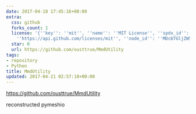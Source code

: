 ```yaml
---
date: 2017-04-18 17:45:16+00:00
extra:
  css: github
  forks_count: 1
  license: '{''key'': ''mit'', ''name'': ''MIT License'', ''spdx_id'': ''MIT'', ''url'':
    ''https://api.github.com/licenses/mit'', ''node_id'': ''MDc6TGljZW5zZTEz''}'
  star: 0
  url: https://github.com/ousttrue/MmdUtility
tags:
- repository
- Python
title: MmdUtility
updated: 2017-04-21 02:57:18+00:00
---
```


<https://github.com/ousttrue/MmdUtility>

reconstructed pymeshio
